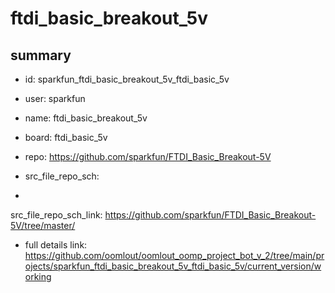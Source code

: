 # ftdi_basic_breakout_5v
 
## summary 
* id: sparkfun_ftdi_basic_breakout_5v_ftdi_basic_5v
* user: sparkfun
* name: ftdi_basic_breakout_5v
* board: ftdi_basic_5v
* repo: https://github.com/sparkfun/FTDI_Basic_Breakout-5V



* src_file_repo_sch: 
*
 src_file_repo_sch_link: https://github.com/sparkfun/FTDI_Basic_Breakout-5V/tree/master/
* full details link: https://github.com/oomlout/oomlout_oomp_project_bot_v_2/tree/main/projects/sparkfun_ftdi_basic_breakout_5v_ftdi_basic_5v/current_version/working  






